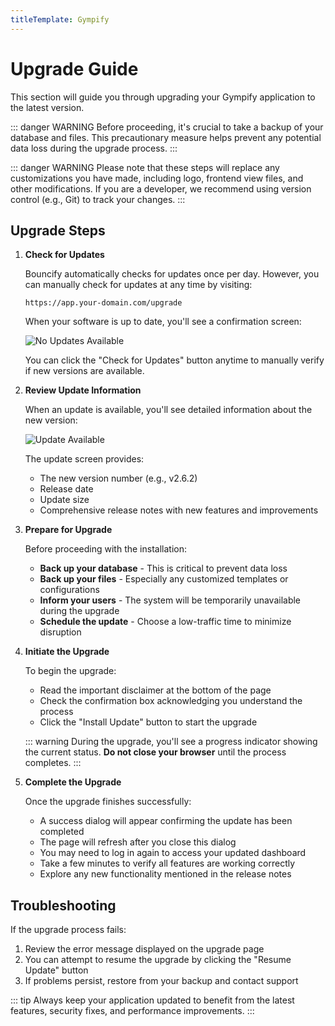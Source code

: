 ```yaml
---
titleTemplate: Gympify
---
```


# Upgrade Guide

This section will guide you through upgrading your Gympify application to the latest version.

::: danger WARNING
Before proceeding, it's crucial to take a backup of your database and files. This precautionary measure helps prevent any potential data loss during the upgrade process.
:::

::: danger WARNING
Please note that these steps will replace any customizations you have made, including logo, frontend view files, and other modifications. If you are a developer, we recommend using version control (e.g., Git) to track your changes.
:::

## Upgrade Steps

1. **Check for Updates**
   
   Bouncify automatically checks for updates once per day. However, you can manually check for updates at any time by visiting:
   ```
   https://app.your-domain.com/upgrade
   ```
   
   When your software is up to date, you'll see a confirmation screen:
   
   ![No Updates Available](/bouncify/no-update.png)
   
   You can click the "Check for Updates" button anytime to manually verify if new versions are available.

2. **Review Update Information**
   
   When an update is available, you'll see detailed information about the new version:
   
   ![Update Available](/bouncify/upgrade.png)
   
   The update screen provides:
   - The new version number (e.g., v2.6.2)
   - Release date
   - Update size
   - Comprehensive release notes with new features and improvements

3. **Prepare for Upgrade**
   
   Before proceeding with the installation:
   - **Back up your database** - This is critical to prevent data loss
   - **Back up your files** - Especially any customized templates or configurations
   - **Inform your users** - The system will be temporarily unavailable during the upgrade
   - **Schedule the update** - Choose a low-traffic time to minimize disruption

4. **Initiate the Upgrade**
   
   To begin the upgrade:
   - Read the important disclaimer at the bottom of the page
   - Check the confirmation box acknowledging you understand the process
   - Click the "Install Update" button to start the upgrade
   
   ::: warning
   During the upgrade, you'll see a progress indicator showing the current status. **Do not close your browser** until the process completes.
   :::

5. **Complete the Upgrade**
   
   Once the upgrade finishes successfully:
   - A success dialog will appear confirming the update has been completed
   - The page will refresh after you close this dialog
   - You may need to log in again to access your updated dashboard
   - Take a few minutes to verify all features are working correctly
   - Explore any new functionality mentioned in the release notes

## Troubleshooting

If the upgrade process fails:
1. Review the error message displayed on the upgrade page
2. You can attempt to resume the upgrade by clicking the "Resume Update" button
3. If problems persist, restore from your backup and contact support

::: tip
Always keep your application updated to benefit from the latest features, security fixes, and performance improvements.
:::
